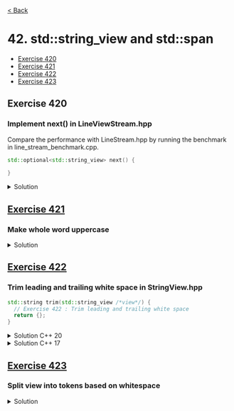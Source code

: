 [< Back](README.md)

# 42. std::string_view and std::span

* [Exercise 420](#exercise-420)
* [Exercise 421](#exercise-421)
* [Exercise 422](#exercise-422)
* [Exercise 423](#exercise-423)

## Exercise 420

### Implement next() in LineViewStream.hpp

Compare the performance with LineStream.hpp by running the benchmark in
line_stream_benchmark.cpp.

```cpp
std::optional<std::string_view> next() {
    
}
```

<details>
   <summary>Solution</summary>

```cpp
  std::optional<std::string_view> next() {
    std::size_t pos = view.find('\n');
    if (pos == std::string::npos)
      return {};

    auto line = view.substr(0, pos);
    view.remove_prefix(pos + 1);
    return { line };
  }
```

</details>

## [Exercise 421][1]

### Make whole word uppercase

<details>
   <summary>Solution</summary>

```cpp
std::string to_upper(std::string_view word) {
  std::string ret;
  ret.resize(word.size());
  std::transform(word.begin(), word.end(), ret.begin(), ::toupper);
  return ret;
}
```

</details>

## [Exercise 422][1]

### Trim leading and trailing white space in StringView.hpp

```cpp
std::string trim(std::string_view /*view*/) {
  // Exercise 422 : Trim leading and trailing white space
  return {};
}
```

<details>
   <summary>Solution C++ 20</summary>

```cpp
std::string trim(std::string_view view) {
  auto start_it = std::find_if_not(view.begin(), view.end(), ::isspace);
  auto end_it = std::find_if_not(view.rbegin(), view.rend(), ::isspace);
  std::string_view trimmed{ start_it, end_it.base() };
  return std::string{ trimmed };
}
```

</details>

<details>
   <summary>Solution C++ 17</summary>

```cpp
std::string trim(std::string_view view) {
  auto start_it = std::find_if_not(view.begin(), view.end(), ::isspace);
  auto end_it = std::find_if_not(view.rbegin(), view.rend(), ::isspace);
  auto dist = std::distance(start_it, end_it.base());
  std::string_view trimmed{ start_it, static_cast<size_t>(dist) };
  return std::string{ trimmed };
}
```

</details>

## [Exercise 423][1]

### Split view into tokens based on whitespace

<details>
   <summary>Solution</summary>

```cpp
std::vector<std::string> split(std::string_view view) {
  std::vector<std::string> tokens;

  auto start = view.begin();
  const auto stop = view.end();

  while (start < stop) {
    auto start_word = std::find_if_not(start, stop, ::isspace);
    auto end_word = std::find_if(start_word, stop, ::isspace);
    auto dist = std::distance(start_word, end_word);
    tokens.emplace_back(start_word, dist);
    start = end_word;
  }

  return tokens;
}
```

</details>

[1]: 42_exercises.cpp

